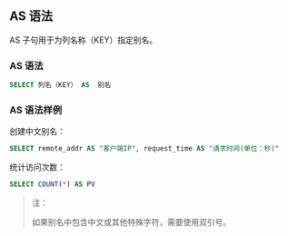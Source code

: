 ## AS 语法

AS 子句用于为列名称（KEY）指定别名。

### AS 语法

```sql
SELECT 列名（KEY） AS  别名
```

### AS 语法样例

创建中文别名：

```sql
SELECT remote_addr AS "客户端IP", request_time AS "请求时间(单位：秒)" 
```
统计访问次数：

```sql
SELECT COUNT(*) AS PV
```

> 注：
>
> 如果别名中包含中文或其他特殊字符，需要使用双引号。

